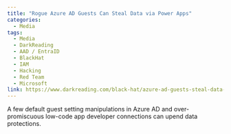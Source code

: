 ```yaml
---
title: "Rogue Azure AD Guests Can Steal Data via Power Apps"
categories:
  - Media
tags:
  - Media
  - DarkReading
  - AAD / EntraID
  - BlackHat
  - IAM
  - Hacking
  - Red Team
  - Microsoft
link: https://www.darkreading.com/black-hat/azure-ad-guests-steal-data-microsoft-power-apps
---
```


A few default guest setting manipulations in Azure AD and over-promiscuous low-code app developer connections can upend data protections.
